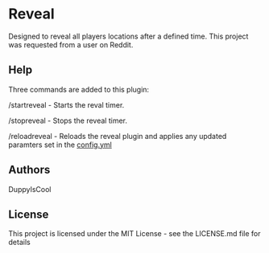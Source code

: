 # Reveal
Designed to reveal all players locations after a defined time. This project was requested from a user on Reddit.

## Help
Three commands are added to this plugin:

/startreveal - Starts the reval timer.

/stopreveal - Stops the reveal timer.

/reloadreveal - Reloads the reveal plugin and applies any updated paramters set in the [config.yml](https://github.com/DuppyIsCool/Reveal/blob/master/Reveal/src/config.yml)

## Authors

DuppyIsCool

## License

This project is licensed under the MIT License - see the LICENSE.md file for details
